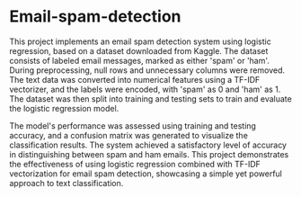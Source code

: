 # Email-spam-detection
This project implements an email spam detection system using logistic regression, based on a dataset downloaded from Kaggle. The dataset consists of labeled email messages, marked as either 'spam' or 'ham'. During preprocessing, null rows and unnecessary columns were removed. The text data was converted into numerical features using a TF-IDF vectorizer, and the labels were encoded, with 'spam' as 0 and 'ham' as 1. The dataset was then split into training and testing sets to train and evaluate the logistic regression model.

The model's performance was assessed using training and testing accuracy, and a confusion matrix was generated to visualize the classification results. The system achieved a satisfactory level of accuracy in distinguishing between spam and ham emails. This project demonstrates the effectiveness of using logistic regression combined with TF-IDF vectorization for email spam detection, showcasing a simple yet powerful approach to text classification.
